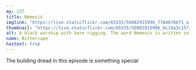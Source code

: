 ```yaml
---
ep: 137
title: Nemesis
imglink: "https://live.staticflickr.com/65535/50982915996_778d6766f1_o.jpg"
thumbnail: "https://live.staticflickr.com/65535/50982915996_8c1da3c157_q.jpg"
alt: A black warship with bare rigging. The word Nemesis is written in white on the side. 
name: Bittercape
hastext: true
---
```

The building dread in this episode is something special